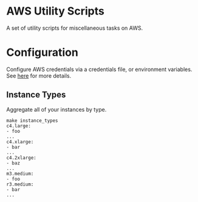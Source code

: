# AWS Utility Scripts

A set of utility scripts for miscellaneous tasks on AWS.

# Configuration

Configure AWS credentials via a credentials file, or environment variables. See
[here](http://boto3.readthedocs.io/en/latest/guide/configuration.html) for more
details.

## Instance Types

Aggregate all of your instances by type.

```shell
make instance_types
c4.large:
- foo
...
c4.xlarge:
- bar
...
c4.2xlarge:
- baz
...
m3.medium:
- foo
r3.medium:
- bar
...
```
